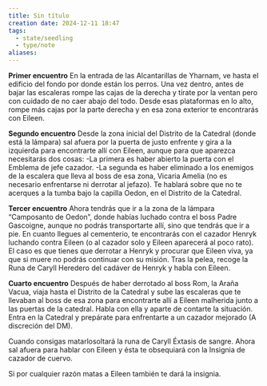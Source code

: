 ```yaml
---
title: Sin título
creation date: 2024-12-11 18:47
tags:
  - state/seedling
  - type/note
aliases:
---
```


**Primer encuentro** 
En la entrada de las Alcantarillas de Yharnam, ve hasta el edificio del fondo por donde están los perros. Una vez dentro, antes de bajar las escaleras rompe las cajas de la derecha y tírate por la ventan pero con cuidado de no caer abajo del todo. Desde esas plataformas en lo alto, rompe más cajas por la parte derecha y en esa zona exterior te encontrarás con Eileen. 

**Segundo encuentro** 
Desde la zona inicial del Distrito de la Catedral (donde está la lámpara) sal afuera por la puerta de justo enfrente y gira a la izquierda para encontrarte allí con Eileen, aunque para que aparezca necesitarás dos cosas: 
-La primera es haber abierto la puerta con el Emblema de jefe cazador. 
-La segunda es haber eliminado a los enemigos de la escalera que lleva al boss de esa zona, Vicaria Amelia (no es necesario enfrentarse ni derrotar al jefazo). Te hablará sobre que no te acerques a la tumba bajo la capilla Oedon, en el Distrito de la Catedral. 

**Tercer encuentro** 
Ahora tendrás que ir a la zona de la lámpara “Camposanto de Oedon”, donde habías luchado contra el boss Padre Gascoigne, aunque no podrás transportarte allí, sino que tendrás que ir a pie. En cuanto llegues al cementerio, te encontrarás con el cazador Henryk luchando contra Eileen (o al cazador solo y Eileen aparecerá al poco rato). El caso es que tienes que derrotar a Henryk y procurar que Eileen viva, ya que si muere no podrás continuar con su misión. Tras la pelea, recoge la Runa de Caryll Heredero del cadáver de Henryk y habla con Eileen. 

**Cuarto encuentro**
Después de haber derrotado al boss Rom, la Araña Vacua, viaja hasta el Distrito de la Catedral y sube las escaleras que te llevaban al boss de esa zona para encontrarte allí a Eileen malherida junto a las puertas de la catedral. Habla con ella y aparte de contarte la situación. Entra en la Catedral y prepárate para enfrentarte a un cazador mejorado (A discreción del DM).

Cuando consigas matarlosoltará la runa de Caryll Éxtasis de sangre. Ahora sal afuera para hablar con Eileen y ésta te obsequiará con la Insignia de cazador de cuervo. 

Si por cualquier razón matas a Eileen también te dará la insignia.  
